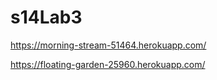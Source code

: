 # s14Lab3

https://morning-stream-51464.herokuapp.com/

https://floating-garden-25960.herokuapp.com/ 